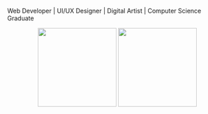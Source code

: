Web Developer | UI/UX Designer | Digital Artist | Computer Science Graduate

<div align="center">  
  <img align="center" height="180em" src="https://github-readme-stats.vercel.app/api/top-langs/?username=glenngenre&layout=compact&theme=dracula"/>  
  <img align="center" height="180em" src="https://github-readme-stats-eight-theta.vercel.app/api?username=glenngenre&show_icons=true&theme=dracula&include_all_commits=true&count_private=true"/>
</div>
